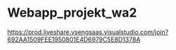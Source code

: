 # Webapp_projekt_wa2

https://prod.liveshare.vsengsaas.visualstudio.com/join?692AA1509FEE1950801E4D6979C5E8D1378A
